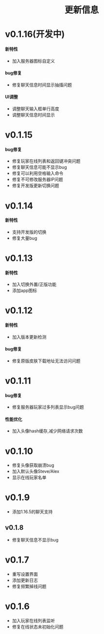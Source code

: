 <h1 style="text-align:center"> 更新信息 </h1>

# v0.1.16(开发中)
#### 新特性
* 加入服务器图标自定义
#### bug修复
* 修复聊天信息时间显示抽搐问题
#### UI调整
* 调整聊天输入框单行高度
* 调整聊天信息时间显示
# v0.1.15
#### bug修复
* 修复玩家在线列表和返回键冲突问题
* 修复聊天信息可能不显示bug
* 修复可以利用空格输入命令
* 修复不可修改服务器IP问题
* 修复开发版更新切换问题
# v0.1.14
#### 新特性
* 支持开发版的切换
* 修复大量bug
# v0.1.13
#### 新特性
* 加入切换外置/正版功能
* 添加app图标
# v0.1.12
#### 新特性
* 加入版本更新检测
#### bug修复
* 修复原版皮肤下载地址无法访问问题
# v0.1.11
#### bug修复
* 修复服务器玩家过多列表显示bug问题
#### 性能优化
* 加入头像hash缓存,减少网络请求次数

# v0.1.10
* 修复头像获取崩溃bug
* 加入默认头像Steve/Alex
* 显示在线玩家名单

# v0.1.9
* 添加1.16.5的聊天支持

## v0.1.8
* 修复聊天信息不显示bug

# v0.1.7
* 重写设置界面
* 添加更新日志
* 修复频繁掉线问题

# v0.1.6
* 加入玩家在线列表监听
* 修复在线状态未初始化问题


